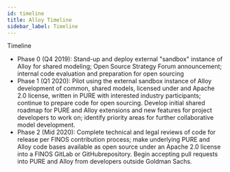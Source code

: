 ```yaml
---
id: timeline
title: Alloy Timeline
sidebar_label: Timeline
---
```


Timeline
* Phase 0 (Q4 2019): Stand-up and deploy external "sandbox" instance of Alloy for shared modeling; Open Source Strategy Forum announcement; internal code evaluation and preparation for open sourcing
* Phase 1 (Q1 2020): Pilot using the external sandbox instance of Alloy development of common, shared models, licensed under and Apache 2.0 license, written in PURE with interested industry participants; continue to prepare code for open sourcing. Develop initial shared roadmap for PURE and Alloy extensions and new features for project developers to work on; identify priority areas for further collaborative model development.
* Phase 2 (Mid 2020): Complete technical and legal reviews of code for release per FINOS contribution process; make underlying PURE and Alloy code bases available as open source under an Apache 2.0 license into a FINOS GitLab or GitHubrepository. Begin accepting pull requests into PURE and Alloy from developers outside Goldman Sachs.